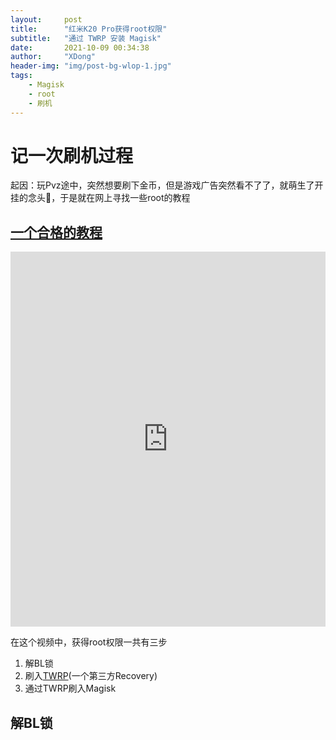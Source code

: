 ```yaml
---
layout:     post
title:      "红米K20 Pro获得root权限"
subtitle:   "通过 TWRP 安装 Magisk"
date:       2021-10-09 00:34:38
author:     "XDong"
header-img: "img/post-bg-wlop-1.jpg"
tags:
    - Magisk
    - root
    - 刷机
---
```


# 记一次刷机过程

起因：玩Pvz途中，突然想要刷下金币，但是游戏广告突然看不了了，就萌生了开挂的念头🤣，于是就在网上寻找一些root的教程

## [一个合格的教程](https://www.bilibili.com/video/BV1Ly4y1u7YE "【Magisk卡刷】这应该是B站最详细的Root教程！！!")

<iframe src="https://player.bilibili.com/player.html?aid=803520573&bvid=BV1Ly4y1u7YE&cid=353487269&page=1&high_quality=1" scrolling="no" border="100" frameborder="no" framespacing="0" allowfullscreen="true" width="100%" height="600" > </iframe>

在这个视频中，获得root权限一共有三步

1. 解BL锁
2. 刷入[TWRP](https://twrp.me/)(一个第三方Recovery)
3. 通过TWRP刷入Magisk

## 解BL锁
